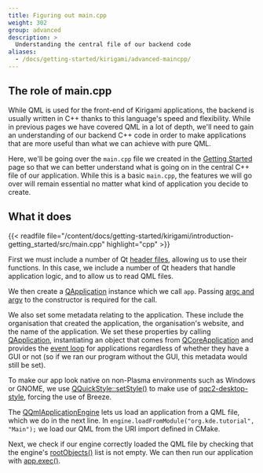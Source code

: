 ```yaml
---
title: Figuring out main.cpp
weight: 302
group: advanced
description: >
  Understanding the central file of our backend code
aliases:
  - /docs/getting-started/kirigami/advanced-maincpp/
---
```


## The role of main.cpp

While QML is used for the front-end of Kirigami applications, the backend is usually written in C++ thanks to this language's speed and flexibility. While in previous pages we have covered QML in a lot of depth, we'll need to gain an understanding of our backend C++ code in order to make applications that are more useful than what we can achieve with pure QML.

Here, we'll be going over the `main.cpp` file we created in the [Getting Started](/docs/getting-started/kirigami/introduction-getting_started) page so that we can better understand what is going on in the central C++ file of our application. While this is a basic `main.cpp`, the features we will go over will remain essential no matter what kind of application you decide to create.

## What it does

{{< readfile file="/content/docs/getting-started/kirigami/introduction-getting_started/src/main.cpp" highlight="cpp" >}}

First we must include a number of Qt [header files](https://www.learncpp.com/cpp-tutorial/header-files/), allowing us to use their functions. In this case, we include a number of Qt headers that handle application logic, and to allow us to read QML files.

We then create a [QApplication](docs:qtwidgets;QApplication) instance which we call `app`. Passing [argc and argv](https://www.learncpp.com/cpp-tutorial/command-line-arguments/) to the constructor is required for the call.

We also set some metadata relating to the application. These include the organisation that created the application, the organisation's website, and the name of the application. We set these properties by calling [QApplication](docs:qtwidgets;QApplication), instantiating an object that comes from [QCoreApplication](docs:qtcore;QCoreApplication) and provides the [event loop](docs:qtcore;QCoreApplication::exec) for applications regardless of whether they have a GUI or not (so if we ran our program without the GUI, this metadata would still be set).

To make our app look native on non-Plasma environments such as Windows or GNOME, we use [QQuickStyle::setStyle()](docs:qtquickcontrols;QQuickStyle::setStyle) to make use of [qqc2-desktop-style](https://invent.kde.org/frameworks/qqc2-desktop-style), forcing the use of Breeze.

The [QQmlApplicationEngine](docs:qtqml;QQmlApplicationEngine) lets us load an application from a QML file, which we do in the next line. In `engine.loadFromModule("org.kde.tutorial", "Main");` we load our QML from the URI import defined in CMake.

Next, we check if our engine correctly loaded the QML file by checking that the engine's [rootObjects()](docs:qtqml;QQmlApplicationEngine::rootObjects) list is not empty. We can then run our application with [app.exec()](docs:qtcore;QCoreApplication::exec).
